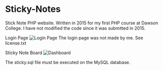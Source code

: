 # Sticky-Notes
Stick Note PHP website. Written in 2015 for my first PHP course at Dawson College. 
I have not modified the code since it was submitted in 2015.

Login Page
![Login Page](https://i.imgur.com/4pVabQ6.png)
The login page was not made by me. See license.txt

Sticky Note Board
![Dashboard](https://i.imgur.com/OtqJR2o.png)

The sticky.sql file must be executed on the MySQL database.